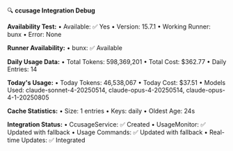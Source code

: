 🔍 **ccusage Integration Debug**

**Availability Test:**
  • Available: ✅ Yes
  • Version: 15.7.1
  • Working Runner: bunx
  • Error: None

**Runner Availability:**
  • bunx: ✅ Available

**Daily Usage Data:**
  • Total Tokens: 598,369,201
  • Total Cost: $362.77
  • Daily Entries: 14

**Today's Usage:**
  • Today Tokens: 46,538,067
  • Today Cost: $37.51
  • Models Used: claude-sonnet-4-20250514, claude-opus-4-20250514, claude-opus-4-1-20250805

**Cache Statistics:**
  • Size: 1 entries
  • Keys: daily
  • Oldest Age: 24s

**Integration Status:**
  • CcusageService: ✅ Created
  • UsageMonitor: ✅ Updated with fallback
  • Usage Commands: ✅ Updated with fallback
  • Real-time Updates: ✅ Integrated